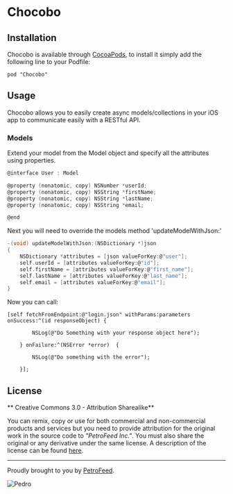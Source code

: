 # Chocobo

## Installation

Chocobo is available through [CocoaPods](http://cocoapods.org), to install
it simply add the following line to your Podfile:

    pod "Chocobo"

## Usage

Chocobo allows you to easily create async models/collections in your iOS app to communicate easily with a RESTful API.

### Models

Extend your model from the Model object and specify all the attributes using properties.

```c
@interface User : Model

@property (nonatomic, copy) NSNumber *userId;
@property (nonatomic, copy) NSString *firstName;
@property (nonatomic, copy) NSString *lastName;
@property (nonatomic, copy) NSString *email;

@end
```

Next you will need to override the models method 'updateModelWithJson:'

```c
-(void) updateModelWithJson:(NSDictionary *)json
{
    NSDictionary *attributes = [json valueForKey:@"user"];
    self.userId = [attributes valueForKey:@"id"];
    self.firstName = [attributes valueForKey:@"first_name"];
    self.lastName = [attributes valueForKey:@"last_name"];
    self.email = [attributes valueForKey:@"email"];
}
```

Now you can call:

```
[self fetchFromEndpoint:@"login.json" withParams:parameters onSuccess:^(id responseObject) {

        NSLog(@"Do Something with your response object here");

    } onFailure:^(NSError *error)  {

        NSLog(@"Do something with the error");

    }];
```

## License

** Creative Commons 3.0 - Attribution Sharealike**

You can remix, copy or use for both commercial and non-commercial products and services but you need to provide attribution for the original work in the source code to *"PetroFeed Inc."*. You must also share the original or any derivative under the same license. A description of the license can be found [here](http://creativecommons.org/licenses/by-sa/3.0).

---

Proudly brought to you by [PetroFeed](http://PetroFeed.com).


![Pedro](https://www.petrofeed.com/img/company/pedro.png)

